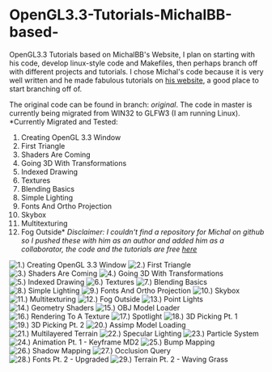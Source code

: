 # OpenGL3.3-Tutorials-MichalBB-based-
OpenGL3.3 Tutorials based on MichalBB's Website, I plan on starting with his code, develop linux-style code and Makefiles, then perhaps branch off with different projects and tutorials. I chose Michal's code because it is very well written and he made fabulous tutorials on [his website](http://www.mbsoftworks.sk), a good place to start branching off of.

The original code can be found in branch: *original*. The code in master is currently being migrated from WIN32 to GLFW3 (I am running Linux).
*Currently Migrated and Tested: 
1. Creating OpenGL 3.3 Window
2. First Triangle
3. Shaders Are Coming
4. Going 3D With Transformations
5. Indexed Drawing
6. Textures
7. Blending Basics
8. Simple Lighting
9. Fonts And Ortho Projection
10. Skybox
11. Multitexturing
12. Fog Outside*
*Disclaimer: I couldn't find a repository for Michal on github so I pushed these with him as an author and added him as a collaborator, the code and the tutorials are free [here](http://www.mbsoftworks.sk/index.php?page=tutorials&series=1)*

![1.) Creating OpenGL 3.3 Window](http://www.mbsoftworks.sk/content/tutorials/opengl3_3/scrshots/01_opengl3_3.jpg)
![2.) First Triangle](http://www.mbsoftworks.sk/content/tutorials/opengl3_3/scrshots/02_opengl3_3.jpg)
![3.) Shaders Are Coming](http://www.mbsoftworks.sk/content/tutorials/opengl3_3/scrshots/03_opengl3_3.jpg)
![4.) Going 3D With Transformations](http://www.mbsoftworks.sk/content/tutorials/opengl3_3/scrshots/04_opengl3_3.jpg)
![5.) Indexed Drawing](http://www.mbsoftworks.sk/content/tutorials/opengl3_3/scrshots/05_opengl3_3.jpg)
![6.) Textures](http://www.mbsoftworks.sk/content/tutorials/opengl3_3/scrshots/06_opengl3_3.jpg)
![7.) Blending Basics](http://www.mbsoftworks.sk/content/tutorials/opengl3_3/scrshots/07_opengl3_3.jpg)
![8.) Simple Lighting](http://www.mbsoftworks.sk/content/tutorials/opengl3_3/scrshots/08_opengl3_3.jpg)
![9.) Fonts And Ortho Projection](http://www.mbsoftworks.sk/content/tutorials/opengl3_3/scrshots/09_opengl3_3.jpg)
![10.) Skybox](http://www.mbsoftworks.sk/content/tutorials/opengl3_3/scrshots/10_opengl3_3.jpg)
![11.) Multitexturing](http://www.mbsoftworks.sk/content/tutorials/opengl3_3/scrshots/11_opengl3_3.jpg)
![12.) Fog Outside](http://www.mbsoftworks.sk/content/tutorials/opengl3_3/scrshots/12_opengl3_3.jpg)
![13.) Point Lights](http://www.mbsoftworks.sk/content/tutorials/opengl3_3/scrshots/13_opengl3_3.jpg)
![14.) Geometry Shaders](http://www.mbsoftworks.sk/content/tutorials/opengl3_3/scrshots/14_opengl3_3.jpg)
![15.) OBJ Model Loader](http://www.mbsoftworks.sk/content/tutorials/opengl3_3/scrshots/15_opengl3_3.jpg)
![16.) Rendering To A Texture](http://www.mbsoftworks.sk/content/tutorials/opengl3_3/scrshots/16_opengl3_3.jpg)
![17.) Spotlight](http://www.mbsoftworks.sk/content/tutorials/opengl3_3/scrshots/17_opengl3_3.jpg)
![18.) 3D Picking Pt. 1](http://www.mbsoftworks.sk/content/tutorials/opengl3_3/scrshots/18_opengl3_3.jpg)
![19.) 3D Picking Pt. 2](http://www.mbsoftworks.sk/content/tutorials/opengl3_3/scrshots/19_opengl3_3.jpg)
![20.) Assimp Model Loading](http://www.mbsoftworks.sk/content/tutorials/opengl3_3/scrshots/20_opengl3_3.jpg)
![21.) Multilayered Terrain](http://www.mbsoftworks.sk/content/tutorials/opengl3_3/scrshots/21_opengl3_3.jpg)
![22.) Specular Lighting](http://www.mbsoftworks.sk/content/tutorials/opengl3_3/scrshots/22_opengl3_3.jpg)
![23.) Particle System](http://www.mbsoftworks.sk/content/tutorials/opengl3_3/scrshots/23_opengl3_3.jpg)
![24.) Animation Pt. 1 - Keyframe MD2](http://www.mbsoftworks.sk/content/tutorials/opengl3_3/scrshots/24_opengl3_3.jpg)
![25.) Bump Mapping](http://www.mbsoftworks.sk/content/tutorials/opengl3_3/scrshots/25_opengl3_3.jpg)
![26.) Shadow Mapping](http://www.mbsoftworks.sk/content/tutorials/opengl3_3/scrshots/26_opengl3_3.jpg)
![27.) Occlusion Query](http://www.mbsoftworks.sk/content/tutorials/opengl3_3/scrshots/27_opengl3_3.jpg)
![28.) Fonts Pt. 2 - Upgraded](http://www.mbsoftworks.sk/content/tutorials/opengl3_3/scrshots/28_opengl3_3.jpg)
![29.) Terrain Pt. 2 - Waving Grass](http://www.mbsoftworks.sk/content/tutorials/opengl3_3/scrshots/29_opengl3_3.jpg)
